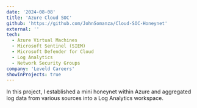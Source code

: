 ```yaml
---
date: '2024-08-08'
title: 'Azure Cloud SOC'
github: 'https://github.com/JohnSomanza/Cloud-SOC-Honeynet'
external: ''
tech:
  - Azure Virtual Machines
  - Microsoft Sentinel (SIEM)
  - Microsoft Defender for Cloud
  - Log Analytics
  - Network Security Groups
company: 'Leveld Careers'
showInProjects: true
---
```


In this project, I established a mini honeynet within Azure and aggregated log data from various sources into a Log Analytics workspace.